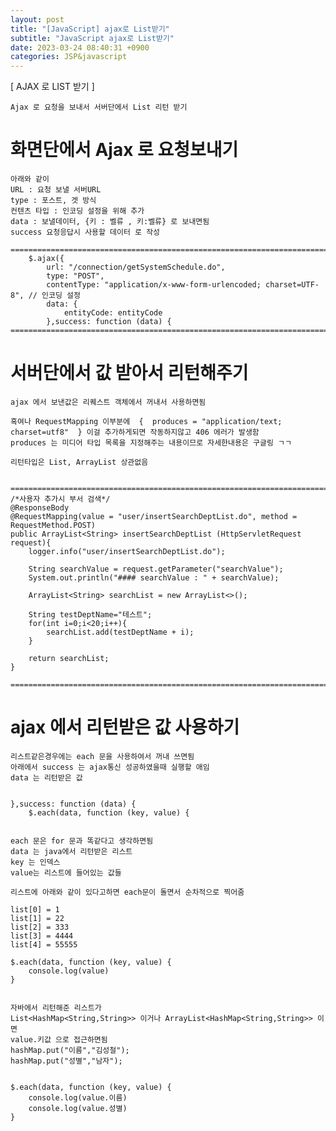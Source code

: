 ```yaml
---
layout: post
title: "[JavaScript] ajax로 List받기"
subtitle: "JavaScript ajax로 List받기"
date: 2023-03-24 08:40:31 +0900
categories: JSP&javascript
---
```

[ AJAX 로 LIST 받기 ]

	Ajax 로 요청을 보내서 서버단에서 List 리턴 받기




# 화면단에서 Ajax 로 요청보내기
	아래와 같이 
	URL : 요청 보낼 서버URL 
	type : 포스트, 겟 방식
	컨텐츠 타입 : 인코딩 설정을 위해 추가
	data : 보낼데이터, {키 : 벨류 , 키:벨류} 로 보내면됨
	success 요청응답시 사용할 데이터 로 작성

	=================================================================================================================
        $.ajax({
            url: "/connection/getSystemSchedule.do",
            type: "POST",
            contentType: "application/x-www-form-urlencoded; charset=UTF-8", // 인코딩 설정
            data: {
                entityCode: entityCode
            },success: function (data) {
	=================================================================================================================


# 서버단에서 값 받아서 리턴해주기

	ajax 에서 보낸값은 리퀘스트 객체에서 꺼내서 사용하면됨

	혹여나 RequestMapping 이부분에  {  produces = "application/text; charset=utf8"  } 이걸 추가하게되면 작동하지않고 406 에러가 발생함
	produces 는 미디어 타입 목록을 지정해주는 내용이므로 자세한내용은 구글링 ㄱㄱ

	리턴타입은 List, ArrayList 상관없음 
	

	=================================================================================================================
    /*사용자 추가시 부서 검색*/
    @ResponseBody
    @RequestMapping(value = "user/insertSearchDeptList.do", method = RequestMethod.POST)
    public ArrayList<String> insertSearchDeptList (HttpServletRequest request){
        logger.info("user/insertSearchDeptList.do");

        String searchValue = request.getParameter("searchValue");
        System.out.println("#### searchValue : " + searchValue);

        ArrayList<String> searchList = new ArrayList<>();

        String testDeptName="테스트";
        for(int i=0;i<20;i++){
            searchList.add(testDeptName + i);
        }

        return searchList;
    }

	=================================================================================================================


# ajax 에서 리턴받은 값 사용하기
	
	리스트같은경우에는 each 문을 사용하여서 꺼내 쓰면됨
	아래에서 success 는 ajax통신 성공하였을때 실행할 애임
	data 는 리턴받은 값


	},success: function (data) {
		$.each(data, function (key, value) {


	each 문은 for 문과 똑같다고 생각하면됨
	data 는 java에서 리턴받은 리스트
	key 는 인덱스
	value는 리스트에 들어있는 값들

	리스트에 아래와 같이 있다고하면 each문이 돌면서 순차적으로 찍어줌

	list[0] = 1
	list[1] = 22
	list[2] = 333
	list[3] = 4444
	list[4] = 55555

	$.each(data, function (key, value) {
		console.log(value)
	}
	

	자바에서 리턴해준 리스트가
	List<HashMap<String,String>> 이거나 ArrayList<HashMap<String,String>> 이면 
	value.키값 으로 접근하면됨
	hashMap.put("이름","김성철");
	hashMap.put("성별","남자");
	

	$.each(data, function (key, value) {
		console.log(value.이름)
		console.log(value.성별)
	}
	


                                                                                                                                                                                                                                                                                                                                                                                                                                                                                                                                                                                                                                                                                                                                                                                                                                                                                                                                                                                                                                                                                                                                                                                                                                                                                                                                                                                                                                                                                                                                                                                                                                                                                                                                                                                                                                                                                                                                                                                                                                                                                                                                                                                                                                                                                                                                                                                                                                                                                                 
